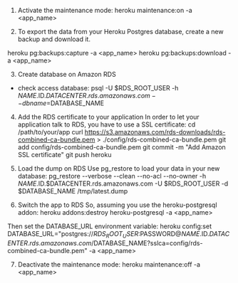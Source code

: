 1. Activate the maintenance mode:
heroku maintenance:on -a <app_name>

2. To export the data from your Heroku Postgres database, create a new backup and download it.

heroku pg:backups:capture -a <app_name>
heroku pg:backups:download -a <app_name>

3. Create database on Amazon RDS
- check access database: psql -U $RDS_ROOT_USER -h $NAME.$ID.$DATACENTER.rds.amazonaws.com --dbname=$DATABASE_NAME

4. Add the RDS certificate to your application
In order to let your application talk to RDS, you have to use a SSL certificate:
cd /path/to/your/app
curl https://s3.amazonaws.com/rds-downloads/rds-combined-ca-bundle.pem > ./config/rds-combined-ca-bundle.pem
git add config/rds-combined-ca-bundle.pem
git commit -m "Add Amazon SSL certificate"
git push heroku

5. Load the dump on RDS
Use pg_restore to load your data in your new database: pg_restore --verbose --clean --no-acl --no-owner -h $NAME.$ID.$DATACENTER.rds.amazonaws.com -U $RDS_ROOT_USER -d $DATABASE_NAME /tmp/latest.dump

6. Switch the app to RDS
So, assuming you use the heroku-postgresql addon:
heroku addons:destroy heroku-postgresql -a <app_name>

Then set the DATABASE_URL environment variable:
heroku config:set DATABASE_URL="postgres://$RDS_ROOT_USER:$PASSWORD@$NAME.$ID.$DATACENTER.rds.amazonaws.com/$DATABASE_NAME?sslca=config/rds-combined-ca-bundle.pem" -a <app_name>

7. Deactivate the maintenance mode:
heroku maintenance:off -a <app_name>
